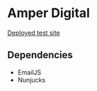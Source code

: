 # Amper Digital

[Deployed test site](https://tararhoseyn.github.io/amper-digital/)

## Dependencies
- EmailJS
- Nunjucks
